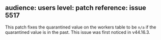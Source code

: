 audience: users
level: patch
reference: issue 5517
---
This patch fixes the quarantined value on the workers table to be `n/a` if the quarantined value is in the past. This issue was first noticed in v44.16.3.
